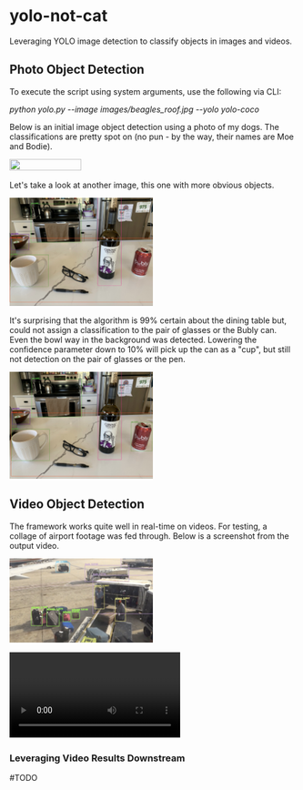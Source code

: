 # yolo-not-cat

Leveraging YOLO image detection to classify objects in images and videos.

## Photo Object Detection

To execute the script using system arguments, use the following via CLI:

*python yolo.py --image images/beagles_roof.jpg --yolo yolo-coco*

Below is an initial image object detection using a photo of my dogs. The classifications are pretty spot on (no pun - by the way, their names are Moe and Bodie).

<img src="https://github.com/datavizhokie/yolo-not-cat/blob/main/beagles_roof_class_result.png" width=50% height=50%>

Let's take a look at another image, this one with more obvious objects.

<img src="https://github.com/datavizhokie/yolo-not-cat/blob/main/counter_objects_class_result.png" width=50% height=50%>

It's surprising that the algorithm is 99% certain about the dining table but, could not assign a classification to the pair of glasses or the Bubly can. Even the bowl way in the background was detected. Lowering the confidence parameter down to 10% will pick up the can as a "cup", but still not detection on the pair of glasses or the pen.

<img src="https://github.com/datavizhokie/yolo-not-cat/blob/main/counter_objects_class_results_lwr_conf.png" width=50% height=50%>


## Video Object Detection

The framework works quite well in real-time on videos. For testing, a collage of airport footage was fed through. Below is a screenshot from the output video.

<img src="https://github.com/datavizhokie/yolo-not-cat/blob/main/airport_video_class_capture.png" width=50% height=50%>

![](airport.mov)

### Leveraging Video Results Downstream

#TODO
